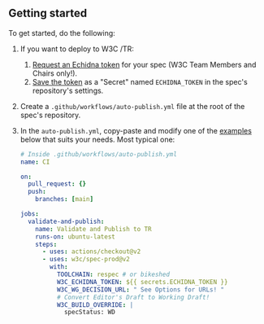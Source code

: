 ## Getting started

To get started, do the following:

1. If you want to deploy to W3C /TR:
   1. [Request an Echidna token][request-token] for your spec (W3C Team Members and Chairs only!).
   1. [Save the token][save-token] as a "Secret" named `ECHIDNA_TOKEN` in the spec's repository's settings.
1. Create a `.github/workflows/auto-publish.yml` file at the root of the spec's repository.
1. In the `auto-publish.yml`, copy-paste and modify one of the [examples](examples.md) below that suits your needs. Most typical one:

   ```yml
   # Inside .github/workflows/auto-publish.yml
   name: CI

   on:
     pull_request: {}
     push:
       branches: [main]

   jobs:
     validate-and-publish:
       name: Validate and Publish to TR
       runs-on: ubuntu-latest
       steps:
         - uses: actions/checkout@v2
         - uses: w3c/spec-prod@v2
           with:
             TOOLCHAIN: respec # or bikeshed
             W3C_ECHIDNA_TOKEN: ${{ secrets.ECHIDNA_TOKEN }}
             W3C_WG_DECISION_URL: " See Options for URLs! "
             # Convert Editor's Draft to Working Draft!
             W3C_BUILD_OVERRIDE: |
               specStatus: WD
   ```

[request-token]: https://www.w3.org/Web/publications/register
[save-token]: https://docs.github.com/en/actions/reference/encrypted-secrets#creating-encrypted-secrets-for-a-repository
